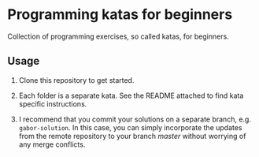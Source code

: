 # Programming katas for beginners

Collection of programming exercises, so called katas, for beginners.

## Usage

1. Clone this repository to get started.

2. Each folder is a separate kata. See the README attached to find kata specific instructions.

3. I recommend that you commit your solutions on a separate branch, e.g. `gabor-solution`. In this case, you can simply incorporate the updates from the remote repository to your branch  *master* without worrying of any merge conflicts. 
